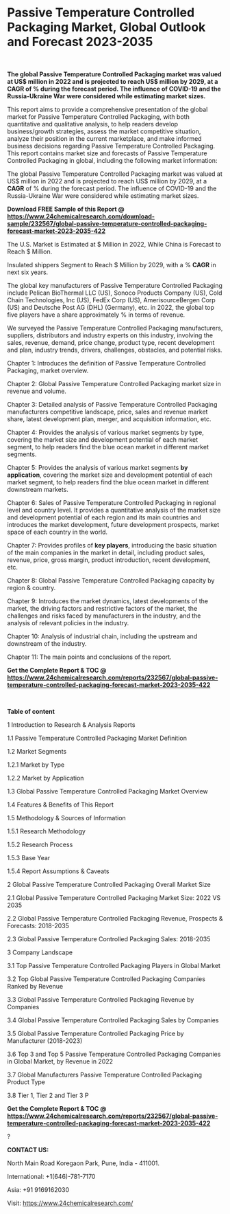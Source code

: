 <h1>Passive Temperature Controlled Packaging Market, Global Outlook and Forecast 2023-2035</h1><br/><p><strong>The global Passive Temperature Controlled Packaging market was valued at US$ million in 2022 and is projected to reach US$ million by 2029, at a <strong>CAGR</strong> of % during the forecast period. The influence of COVID-19 and the Russia-Ukraine War were considered while estimating market sizes.</strong></p>
 
 
 
 <p>This report aims to provide a comprehensive presentation of the global market for Passive Temperature Controlled Packaging, with both quantitative and qualitative analysis, to help readers develop business/growth strategies, assess the market competitive situation, analyze their position in the current marketplace, and make informed business decisions regarding Passive Temperature Controlled Packaging. This report contains market size and forecasts of Passive Temperature Controlled Packaging in global, including the following market information:</p>
 
 
 
 <p>The global Passive Temperature Controlled Packaging market was valued at US$ million in 2022 and is projected to reach US$ million by 2029, at a <strong>CAGR</strong> of % during the forecast period. The influence of COVID-19 and the Russia-Ukraine War were considered while estimating market sizes.</p>
 
 
 
 <div><b>Download FREE Sample of this Report @ <a href="https://www.24chemicalresearch.com/download-sample/232567/global-passive-temperature-controlled-packaging-forecast-market-2023-2035-422">https://www.24chemicalresearch.com/download-sample/232567/global-passive-temperature-controlled-packaging-forecast-market-2023-2035-422</a></b></div>
 
 
 
 <p>The U.S. Market is Estimated at $ Million in 2022, While China is Forecast to Reach $ Million.</p>
 
 
 
 <p>Insulated shippers Segment to Reach $ Million by 2029, with a % <strong>CAGR</strong> in next six years.</p>
 
 
 
 <p>The global key manufacturers of Passive Temperature Controlled Packaging include Pelican BioThermal LLC (US), Sonoco Products Company (US), Cold Chain Technologies, Inc (US), FedEx Corp (US), AmerisourceBergen Corp (US) and Deutsche Post AG (DHL) (Germany), etc. in 2022, the global top five players have a share approximately % in terms of revenue.</p>
 
 
 
 <p>We surveyed the Passive Temperature Controlled Packaging manufacturers, suppliers, distributors and industry experts on this industry, involving the sales, revenue, demand, price change, product type, recent development and plan, industry trends, drivers, challenges, obstacles, and potential risks.</p>
 
 
 
 <p>Chapter 1: Introduces the definition of Passive Temperature Controlled Packaging, market overview.</p>
 
 
 
 <p>Chapter 2: Global Passive Temperature Controlled Packaging market size in revenue and volume.</p>
 
 
 
 <p>Chapter 3: Detailed analysis of Passive Temperature Controlled Packaging manufacturers competitive landscape, price, sales and revenue market share, latest development plan, merger, and acquisition information, etc.</p>
 
 
 
 <p>Chapter 4: Provides the analysis of various market segments by type, covering the market size and development potential of each market segment, to help readers find the blue ocean market in different market segments.</p>
 
 
 
 <p>Chapter 5: Provides the analysis of various market segments <strong>by application</strong>, covering the market size and development potential of each market segment, to help readers find the blue ocean market in different downstream markets.</p>
 
 
 
 <p>Chapter 6: Sales of Passive Temperature Controlled Packaging in regional level and country level. It provides a quantitative analysis of the market size and development potential of each region and its main countries and introduces the market development, future development prospects, market space of each country in the world.</p>
 
 
 
 <p>Chapter 7: Provides profiles of <strong>key players</strong>, introducing the basic situation of the main companies in the market in detail, including product sales, revenue, price, gross margin, product introduction, recent development, etc.</p>
 
 
 
 <p>Chapter 8: Global Passive Temperature Controlled Packaging capacity by region & country.</p>
 
 
 
 <p>Chapter 9: Introduces the market dynamics, latest developments of the market, the driving factors and restrictive factors of the market, the challenges and risks faced by manufacturers in the industry, and the analysis of relevant policies in the industry.</p>
 
 
 
 <p>Chapter 10: Analysis of industrial chain, including the upstream and downstream of the industry.</p>
 
 
 
 <p>Chapter 11: The main points and conclusions of the report.</p>
 
 
 
 <div><b>Get the Complete Report & TOC @ <a href="https://www.24chemicalresearch.com/reports/232567/global-passive-temperature-controlled-packaging-forecast-market-2023-2035-422">https://www.24chemicalresearch.com/reports/232567/global-passive-temperature-controlled-packaging-forecast-market-2023-2035-422</a></b></div>
 
 
 
 <p><br />
 
 <b>Table of content</b></p>
 
 
 
 <p>1 Introduction to Research & Analysis Reports<br />
 
 1.1 Passive Temperature Controlled Packaging Market Definition<br />
 
 1.2 Market Segments<br />
 
 1.2.1 Market by Type<br />
 
 1.2.2 Market by Application<br />
 
 1.3 Global Passive Temperature Controlled Packaging Market Overview<br />
 
 1.4 Features & Benefits of This Report<br />
 
 1.5 Methodology & Sources of Information<br />
 
 1.5.1 Research Methodology<br />
 
 1.5.2 Research Process<br />
 
 1.5.3 Base Year<br />
 
 1.5.4 Report Assumptions & Caveats<br />
 
 2 Global Passive Temperature Controlled Packaging Overall Market Size<br />
 
 2.1 Global Passive Temperature Controlled Packaging Market Size: 2022 VS 2035<br />
 
 2.2 Global Passive Temperature Controlled Packaging Revenue, Prospects & Forecasts: 2018-2035<br />
 
 2.3 Global Passive Temperature Controlled Packaging Sales: 2018-2035<br />
 
 3 Company Landscape<br />
 
 3.1 Top Passive Temperature Controlled Packaging Players in Global Market<br />
 
 3.2 Top Global Passive Temperature Controlled Packaging Companies Ranked by Revenue<br />
 
 3.3 Global Passive Temperature Controlled Packaging Revenue by Companies<br />
 
 3.4 Global Passive Temperature Controlled Packaging Sales by Companies<br />
 
 3.5 Global Passive Temperature Controlled Packaging Price by Manufacturer (2018-2023)<br />
 
 3.6 Top 3 and Top 5 Passive Temperature Controlled Packaging Companies in Global Market, by Revenue in 2022<br />
 
 3.7 Global Manufacturers Passive Temperature Controlled Packaging Product Type<br />
 
 3.8 Tier 1, Tier 2 and Tier 3 P</p>
 
 
 
 <div><b>Get the Complete Report & TOC @ <a href="https://www.24chemicalresearch.com/reports/232567/global-passive-temperature-controlled-packaging-forecast-market-2023-2035-422">https://www.24chemicalresearch.com/reports/232567/global-passive-temperature-controlled-packaging-forecast-market-2023-2035-422</a></b></div>
 
 
 
 <p>? </p>
 
 
 
 <p><b>CONTACT US:</b><br />
 
 North Main Road Koregaon Park, Pune, India - 411001.<br />
 
 International: +1(646)-781-7170<br />
 
 Asia: +91 9169162030<br />
 
 Visit: <a href="https://www.24chemicalresearch.com/">https://www.24chemicalresearch.com/</a></p>